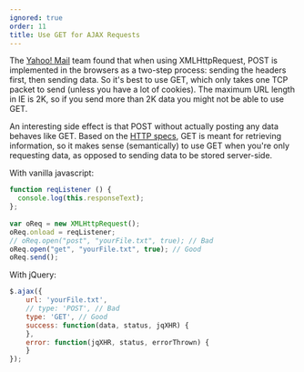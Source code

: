 ```yaml
---
ignored: true
order: 11
title: Use GET for AJAX Requests
---
```


The [Yahoo! Mail](http://mail.yahoo.com) team found that when using XMLHttpRequest, POST is implemented in the browsers as a two-step process: sending the headers first, then sending data. So it's best to use GET, which only takes one TCP packet to send (unless you have a lot of cookies). The maximum URL length in IE is 2K, so if you send more than 2K data you might not be able to use GET.

An interesting side effect is that POST without actually posting any data behaves like GET. Based on the [HTTP specs](http://www.w3.org/Protocols/rfc2616/rfc2616-sec9.html), GET is meant for retrieving information, so it makes sense (semantically) to use GET when you're only requesting data, as opposed to sending data to be stored server-side.

With vanilla javascript:

```js
function reqListener () {
  console.log(this.responseText);
};
 
var oReq = new XMLHttpRequest();
oReq.onload = reqListener;
// oReq.open("post", "yourFile.txt", true); // Bad
oReq.open("get", "yourFile.txt", true); // Good
oReq.send();
```

With jQuery:

```js
$.ajax({
	url: 'yourFile.txt',
	// type: 'POST', // Bad
	type: 'GET', // Good
	success: function(data, status, jqXHR) {
	},
	error: function(jqXHR, status, errorThrown) {
	}
});
```